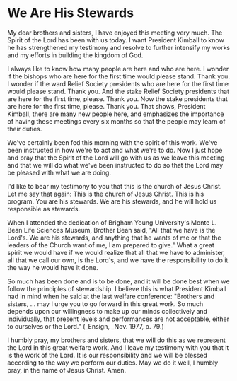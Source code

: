 # We Are His Stewards

My dear brothers and sisters, I have enjoyed this meeting very much. The
Spirit of the Lord has been with us today. I want President Kimball to know he
has strengthened my testimony and resolve to further intensify my works and my
efforts in building the kingdom of God.

I always like to know how many people are here and who are here. I wonder if
the bishops who are here for the first time would please stand. Thank you. I
wonder if the ward Relief Society presidents who are here for the first time
would please stand. Thank you. And the stake Relief Society presidents that
are here for the first time, please. Thank you. Now the stake presidents that
are here for the first time, please. Thank you. That shows, President Kimball,
there are many new people here, and emphasizes the importance of having these
meetings every six months so that the people may learn of their duties.

We've certainly been fed this morning with the spirit of this work. We've been
instructed in how we're to act and what we're to do. Now I just hope and pray
that the Spirit of the Lord will go with us as we leave this meeting and that
we will do what we've been instructed to do so that the Lord may be pleased
with what we are doing.

I'd like to bear my testimony to you that this is the church of Jesus Christ.
Let me say that again: This is the church of Jesus Christ. This is his
program. You are his stewards. We are his stewards, and he will hold us
responsible as stewards.

When I attended the dedication of Brigham Young University's Monte L. Bean
Life Sciences Museum, Brother Bean said, "All that we have is the Lord's. We
are his stewards, and anything that he wants of me or that the leaders of the
Church want of me, I am prepared to give." What a great spirit we would have
if we would realize that all that we have to administer, all that we call our
own, is the Lord's, and we have the responsibility to do it the way he would
have it done.

So much has been done and is to be done, and it will be done best when we
follow the principles of stewardship. I believe this is what President Kimball
had in mind when he said at the last welfare conference: "Brothers and
sisters, ... may I urge you to go forward in this great work. So much depends
upon our willingness to make up our minds collectively and individually, that
present levels and performances are not acceptable, either to ourselves or the
Lord." (_Ensign, _Nov. 1977, p. 79.)

I humbly pray, my brothers and sisters, that we will do this as we represent
the Lord in this great welfare work. And I leave my testimony with you that it
is the work of the Lord. It is our responsibility and we will be blessed
according to the way we perform our duties. May we do it well, I humbly pray,
in the name of Jesus Christ. Amen.

